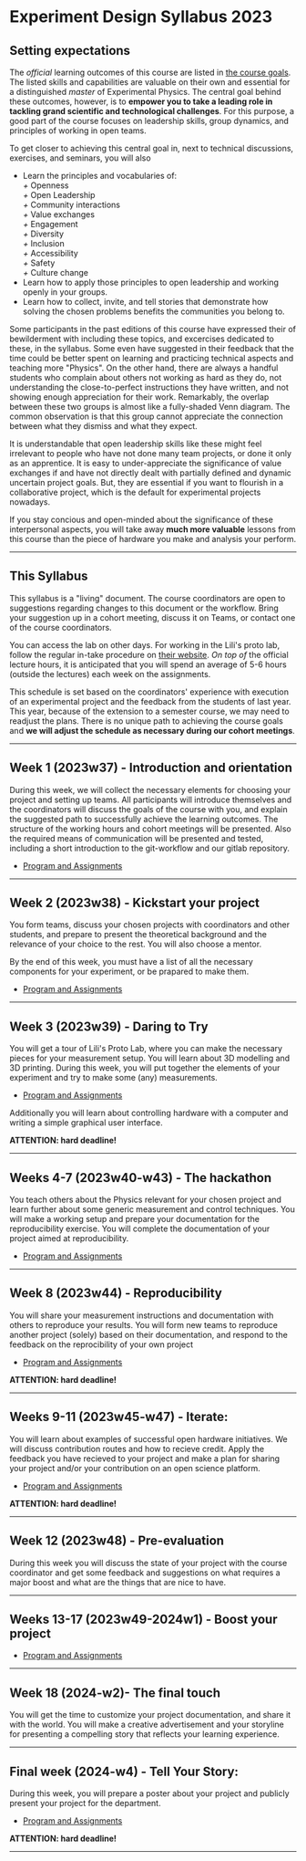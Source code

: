 # Experiment Design Syllabus 2023

## Setting expectations

The _official_ learning outcomes of this course are listed in [the course goals](./lectures/course_goals_2023.md).
The listed skills and capabilities are valuable on their own and essential for a distinguished *master* of Experimental Physics. 
The central goal behind these outcomes, however, is to **empower you to take a leading role in tackling grand scientific and technological challenges**. 
For this purpose, a good part of the course focuses on leadership skills, group dynamics, and principles of working in open teams. 

To get closer to achieving this central goal in, next to technical discussions, exercises, and seminars, you will also

+ Learn the principles and vocabularies of:  
	*+* Openness  
	*+* Open Leadership  
	*+* Community interactions  
	*+* Value exchanges  
	*+* Engagement  
	*+* Diversity  
	*+* Inclusion  
	*+* Accessibility  
	*+* Safety  
	*+* Culture change  
+ Learn how to apply those principles to open leadership and working openly in your groups.  
+ Learn how to collect, invite, and tell stories that demonstrate how solving the chosen problems benefits the communities you belong to.  

Some participants in the past editions of this course have expressed their of bewilderment with including these topics, and excercises dedicated to these, in the syllabus.
Some even have suggested in their feedback that the time could be better spent on learning and practicing technical aspects and teaching more "Physics". 
On the other hand, there are always a handful students who complain about others not working as hard as they do, not understanding the close-to-perfect instructions they have written, and not showing enough appreciation for their work. 
Remarkably, the overlap between these two groups is almost like a fully-shaded Venn diagram. 
The common observation is that this group cannot appreciate the connection between what they dismiss and what they expect.

It is understandable that open leadership skills like these might feel irrelevant to people who have not done many team projects, or done it only as an apprentice. 
It is easy to under-appreciate the significance of value exchanges if and have not directly dealt with partially defined and dynamic uncertain project goals.
But, they are essential if you want to flourish in a collaborative project, which is the default for experimental projects nowadays.

If you stay concious and open-minded about the significance of these interpersonal aspects, you will take away **much more valuable** lessons from this course than the piece of hardware you make and analysis your perform. 

---

## This Syllabus

This syllabus is a "living" document. 
The course coordinators are open to suggestions regarding changes to this document or the workflow.
Bring your suggestion up in a cohort meeting, discuss it on Teams, or contact one of the course coordinators.

You can access the lab on other days. For working in the Lili's proto lab, follow the regular in-take procedure on [their website](https://www.uu.nl/lpl). *On top of* the official lecture hours, it is anticipated that you will spend an average of 5-6 hours (outside the lectures) each week on the assignments. 

This schedule is set based on the coordinators' experience with execution of an experimental project and the feedback from the students of last year. This year, because of the extension to a semester course, we may need to readjust the plans. There is no unique path to achieving the course goals and __we will adjust the schedule as necessary during our cohort meetings__.

---

## Week 1 (2023w37) - Introduction and orientation

During this week, we will collect the necessary elements for choosing your project and setting up teams.
All participants will introduce themselves and the coordinators will discuss the goals of the course with you, and explain the suggested path to successfully achieve the learning outcomes. 
The structure of the working hours and cohort meetings will be presented. 
Also the required means of communication will be presented and tested, including a short introduction to the git-workflow and our gitlab repository.

+ [Program and Assignments](./lectures/week1_intro.md)  

---

## Week 2 (2023w38) - Kickstart your project

You form teams, discuss your chosen projects with coordinators and other students, and prepare to present the theoretical background and the relevance of your choice to the rest. 
You will also choose a mentor.

By the end of this week, you must have a list of all the necessary components for your experiment, or be prapared to make them.


+ [Program and Assignments](./lectures/week2_kickstart.md)  

---

## Week 3 (2023w39) - Daring to Try

You will get a tour of Lili's Proto Lab, where you can make the necessary pieces for your measurement setup.
You will learn about 3D modelling and 3D printing.
During this week, you will put together the elements of your experiment and try to make some (any) measurements.

+ [Program and Assignments](./lectures/week3_protolab.md)  

Additionally you will learn about controlling hardware with a computer and writing a simple graphical user interface.

**ATTENTION: hard deadline!**

---

## Weeks 4-7 (2023w40-w43) - The hackathon

You teach others about the Physics relevant for your chosen project and learn further about some generic measurement and control techniques.
You will make a working setup and prepare your documentation for the reproducibility exercise.
You will complete the documentation of your project aimed at reproducibility.

+ [Program and Assignments](./lectures/week4_hackathon.md)  

---

## Week 8 (2023w44) - Reproducibility

You will share your measurement instructions and documentation with others to reproduce your results.
You will form new teams to reproduce another project (solely) based on their documentation, and respond to the feedback on the reprocibility of your own project

+ [Program and Assignments](./lectures/week8_reproducibility.md)  

**ATTENTION: hard deadline!**

---

## Weeks 9-11 (2023w45-w47) - Iterate:

You will learn about examples of successful open hardware initiatives. We will discuss contribution routes and how to recieve credit.
Apply the feedback you have recieved to your project and make a plan for sharing your project and/or your contribution on an open science platform.

+ [Program and Assignments](./lectures/week9_iterate.md)  

**ATTENTION: hard deadline!**

---

## Week 12 (2023w48) - Pre-evaluation

During this week you will discuss the state of your project with the course coordinator and get some feedback and suggestions on what requires a major boost and what are the things that are nice to have.

---
## Weeks 13-17 (2023w49-2024w1) - Boost your project

+ [Program and Assignments](./lectures/week14_boost.md)  
---

## Week 18 (2024-w2)- The final touch

You will get the time to customize your project documentation, and share it with the world. You will make a creative advertisement and your storyline for presenting a compelling story that reflects your learning experience.

---

## Final week (2024-w4) - Tell Your Story:

During this week, you will prepare a poster about your project and publicly present your project for the department. 
 
+ [Program and Assignments](./lectures/week18_present.md)  

**ATTENTION: hard deadline!**

---





